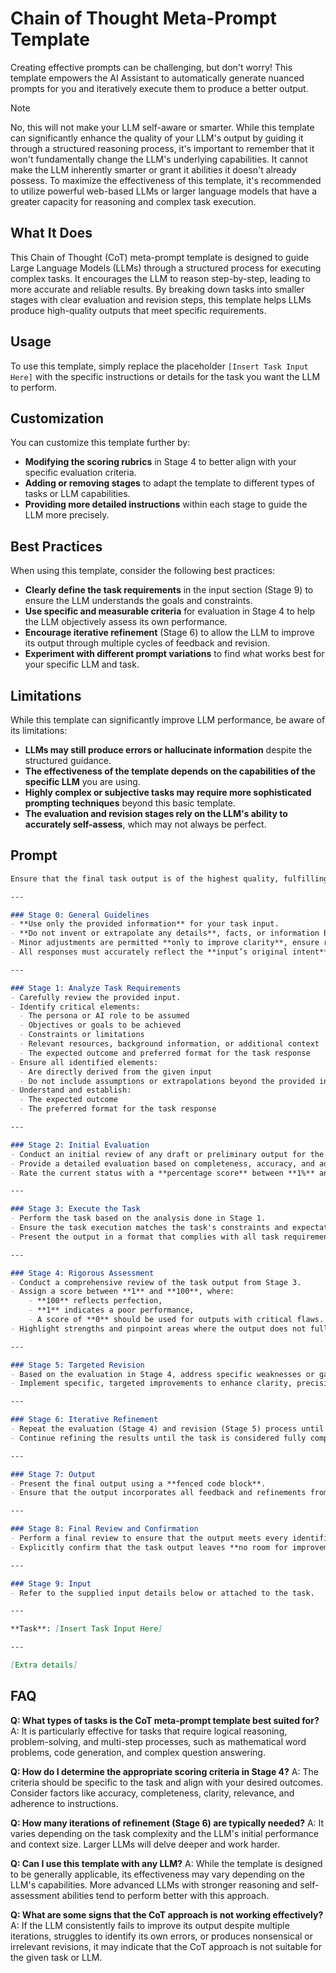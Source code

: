 # Chain of Thought Meta-Prompt Template

Creating effective prompts can be challenging, but don't worry! This template empowers the AI Assistant to automatically generate nuanced prompts for you and iteratively execute them to produce a better output.

> [!NOTE]
> No, this will not make your LLM self-aware or smarter. While this template can significantly enhance the quality of your LLM's output by guiding it through a structured reasoning process, it's important to remember that it won't fundamentally change the LLM's underlying capabilities.  It cannot make the LLM inherently smarter or grant it abilities it doesn't already possess. To maximize the effectiveness of this template, it's recommended to utilize powerful web-based LLMs or larger language models that have a greater capacity for reasoning and complex task execution. 

## What It Does

This Chain of Thought (CoT) meta-prompt template is designed to guide Large Language Models (LLMs) through a structured process for executing complex tasks. It encourages the LLM to reason step-by-step, leading to more accurate and reliable results. By breaking down tasks into smaller stages with clear evaluation and revision steps, this template helps LLMs produce high-quality outputs that meet specific requirements.

## Usage

To use this template, simply replace the placeholder `[Insert Task Input Here]` with the specific instructions or details for the task you want the LLM to perform.

## Customization

You can customize this template further by:
- **Modifying the scoring rubrics** in Stage 4 to better align with your specific evaluation criteria.
- **Adding or removing stages** to adapt the template to different types of tasks or LLM capabilities.
- **Providing more detailed instructions** within each stage to guide the LLM more precisely.

## Best Practices

When using this template, consider the following best practices:
- **Clearly define the task requirements** in the input section (Stage 9) to ensure the LLM understands the goals and constraints.
- **Use specific and measurable criteria** for evaluation in Stage 4 to help the LLM objectively assess its own performance.
- **Encourage iterative refinement** (Stage 6) to allow the LLM to improve its output through multiple cycles of feedback and revision.
- **Experiment with different prompt variations** to find what works best for your specific LLM and task.

## Limitations

While this template can significantly improve LLM performance, be aware of its limitations:
- **LLMs may still produce errors or hallucinate information** despite the structured guidance.
- **The effectiveness of the template depends on the capabilities of the specific LLM** you are using.
- **Highly complex or subjective tasks may require more sophisticated prompting techniques** beyond this basic template.
- **The evaluation and revision stages rely on the LLM's ability to accurately self-assess**, which may not always be perfect.

## Prompt

```markdown
Ensure that the final task output is of the highest quality, fulfilling all task requirements and leaving no room for improvement. Follow the below **10 stages** sequentially:

---

### Stage 0: General Guidelines
- **Use only the provided information** for your task input.  
- **Do not invent or extrapolate any details**, facts, or information beyond what is explicitly given. Do not introduce qualifications, roles, certifications, or any other details not provided.
- Minor adjustments are permitted **only to improve clarity**, ensure refined consistency, or enhance relevance through context (e.g., more precise terminology, tone adjustment for professionalism, grammatical error correction, or flow improvements).
- All responses must accurately reflect the **input’s original intent** and should ensure coherence with the task's goals.

---

### Stage 1: Analyze Task Requirements
- Carefully review the provided input.
- Identify critical elements:
  - The persona or AI role to be assumed
  - Objectives or goals to be achieved
  - Constraints or limitations
  - Relevant resources, background information, or additional context
  - The expected outcome and preferred format for the task response
- Ensure all identified elements:
  - Are directly derived from the given input
  - Do not include assumptions or extrapolations beyond the provided information
- Understand and establish:
  - The expected outcome
  - The preferred format for the task response

---

### Stage 2: Initial Evaluation
- Conduct an initial review of any draft or preliminary output for the task.
- Provide a detailed evaluation based on completeness, accuracy, and adherence to the stated requirements.
- Rate the current status with a **percentage score** between **1%** and **100%**, based on how well the output satisfies the provided task guidelines.

---

### Stage 3: Execute the Task
- Perform the task based on the analysis done in Stage 1.
- Ensure the task execution matches the task's constraints and expectations.
- Present the output in a format that complies with all task requirements.

---

### Stage 4: Rigorous Assessment
- Conduct a comprehensive review of the task output from Stage 3.
- Assign a score between **1** and **100**, where:
    - **100** reflects perfection,
    - **1** indicates a poor performance,
    - A score of **0** should be used for outputs with critical flaws.
- Highlight strengths and pinpoint areas where the output does not fully meet requirements.

---

### Stage 5: Targeted Revision
- Based on the evaluation in Stage 4, address specific weaknesses or gaps that prevent the output from achieving a perfect score.
- Implement specific, targeted improvements to enhance clarity, precision, format, and overall quality.

---

### Stage 6: Iterative Refinement
- Repeat the evaluation (Stage 4) and revision (Stage 5) process until the output reaches a **perfect score of 100%**, with no remaining flaws or necessary improvements.
- Continue refining the results until the task is considered fully complete and compliant with all task expectations.

---

### Stage 7: Output
- Present the final output using a **fenced code block**.
- Ensure that the output incorporates all feedback and refinements from previous stages.

---

### Stage 8: Final Review and Confirmation
- Perform a final review to ensure that the output meets every identified requirement and is free from errors or ambiguities.
- Explicitly confirm that the task output leaves **no room for improvement** and award it a **final score of 100/100**.

---

### Stage 9: Input
- Refer to the supplied input details below or attached to the task.

---

**Task**: [Insert Task Input Here]

---

[Extra details]

```

## FAQ

**Q: What types of tasks is the CoT meta-prompt template best suited for?** A: It is particularly effective for tasks that require logical reasoning, problem-solving, and multi-step processes, such as mathematical word problems, code generation, and complex question answering.  

**Q: How do I determine the appropriate scoring criteria in Stage 4?** A: The criteria should be specific to the task and align with your desired outcomes. Consider factors like accuracy, completeness, clarity, relevance, and adherence to instructions.

**Q: How many iterations of refinement (Stage 6) are typically needed?** A: It varies depending on the task complexity and the LLM's initial performance and context size. Larger LLMs will delve deeper and work harder.

**Q: Can I use this template with any LLM?** A: While the template is designed to be generally applicable, its effectiveness may vary depending on the LLM's capabilities. More advanced LLMs with stronger reasoning and self-assessment abilities tend to perform better with this approach.

**Q: What are some signs that the CoT approach is not working effectively?** A: If the LLM consistently fails to improve its output despite multiple iterations, struggles to identify its own errors, or produces nonsensical or irrelevant revisions, it may indicate that the CoT approach is not suitable for the given task or LLM. 

